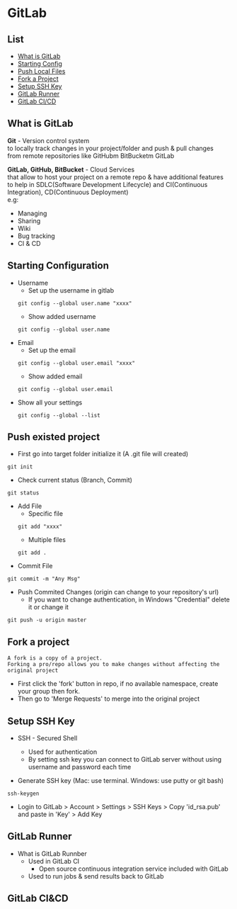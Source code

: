 # GitLab

## List
- [What is GitLab](#What-is-GitLab) 
- [Starting Config](#Starting-Configuration)
- [Push Local Files](#Push-existed-project)
- [Fork a Project](#Fork-a-project)
- [Setup SSH Key](#Setup-SSH-Key)
- [GitLab Runner](#GitLab-Runner)
- [GitLab CI/CD](#GitLab-CI&CD)

## What is GitLab

**Git** - Version control system  
to locally track changes in your project/folder and push & pull changes  
from remote repositories like GitHubm BitBucketm GitLab

**GitLab, GitHub, BitBucket** - Cloud Services  
that allow to host your project on a remote repo & have additional features  
to help in SDLC(Software Development Lifecycle) and CI(Continuous Integration), CD(Continuous Deployment)  
e.g:   
- Managing
- Sharing
- Wiki
- Bug tracking
- CI & CD

## Starting Configuration  
- Username  
    + Set up the username in gitlab
    ```git
    git config --global user.name "xxxx"
    ```
    + Show added username
    ```git
    git config --global user.name
    ```
- Email
    + Set up the email
    ```git
    git config --global user.email "xxxx"
    ```
    + Show added email
    ```git
    git config --global user.email
    ```
- Show all your settings
    ```git
    git config --global --list
    ```
 
## Push existed project
- First go into target folder initialize it (A .git file will created)
```git
git init
```
- Check current status (Branch, Commit)
```git
git status
```
- Add File
    + Specific file
    ```git
    git add "xxxx"
    ```
    + Multiple files
    ```git 
    git add .
    ```
- Commit File
```git
git commit -m "Any Msg"
```
- Push Commited Changes (origin can change to your repository's url)
    + If you want to change authentication, in Windows "Credential" delete it or change it
```git
git push -u origin master
```

## Fork a project
```
A fork is a copy of a project.
Forking a pro/repo allows you to make changes without affecting the original project
```
- First click the 'fork' button in repo, if no available namespace, create your group then fork.
- Then go to 'Merge Requests' to merge into the original project

## Setup SSH Key
- SSH - Secured Shell
    + Used for authentication
    + By setting ssh key you can connect to GitLab server without using username and password each time

- Generate SSH key (Mac: use terminal. Windows: use putty or git bash)
```
ssh-keygen
```
- Login to GitLab > Account > Settings > SSH Keys > Copy 'id_rsa.pub' and paste in 'Key' > Add Key

## GitLab Runner
- What is GitLab Runnber
    + Used in GitLab CI
        * Open source continuous integration service included with GitLab
    + Used to run jobs & send results back to GitLab
## GitLab CI&CD
